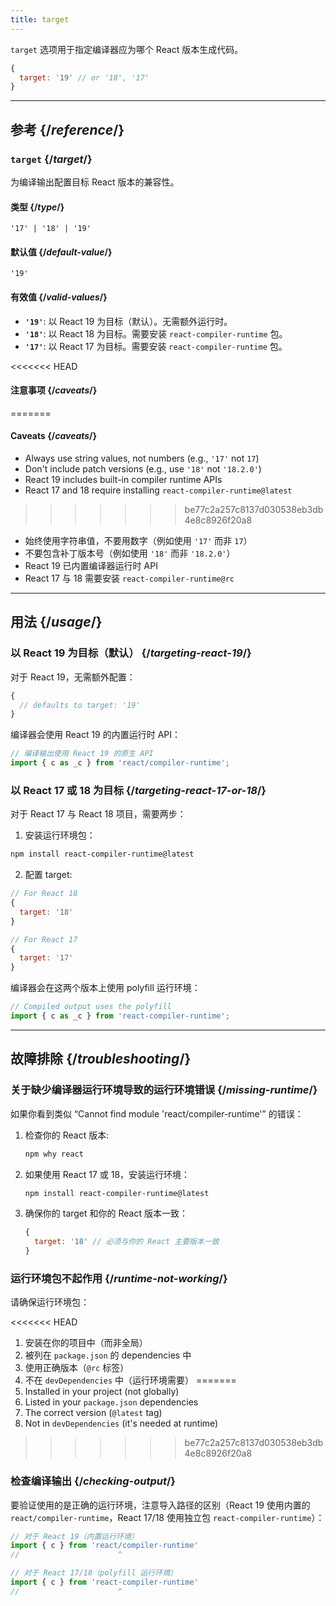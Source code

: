 ```yaml
---
title: target
---
```


<Intro>

`target` 选项用于指定编译器应为哪个 React 版本生成代码。

</Intro>

```js
{
  target: '19' // or '18', '17'
}
```

<InlineToc />

---

## 参考 {/*reference*/}

### `target` {/*target*/}

为编译输出配置目标 React 版本的兼容性。

#### 类型 {/*type*/}

```
'17' | '18' | '19'
```

#### 默认值 {/*default-value*/}

`'19'`

#### 有效值 {/*valid-values*/}

- **`'19'`**: 以 React 19 为目标（默认）。无需额外运行时。
- **`'18'`**: 以 React 18 为目标。需要安装 `react-compiler-runtime` 包。
- **`'17'`**: 以 React 17 为目标。需要安装 `react-compiler-runtime` 包。

<<<<<<< HEAD
#### 注意事项 {/*caveats*/}
=======
#### Caveats {/*caveats*/}

- Always use string values, not numbers (e.g., `'17'` not `17`)
- Don't include patch versions (e.g., use `'18'` not `'18.2.0'`)
- React 19 includes built-in compiler runtime APIs
- React 17 and 18 require installing `react-compiler-runtime@latest`
>>>>>>> be77c2a257c8137d030538eb3db4e8c8926f20a8

- 始终使用字符串值，不要用数字（例如使用 `'17'` 而非 `17`）
- 不要包含补丁版本号（例如使用 `'18'` 而非 `'18.2.0'`）
- React 19 已内置编译器运行时 API
- React 17 与 18 需要安装 `react-compiler-runtime@rc`
  
---

## 用法 {/*usage*/}

### 以 React 19 为目标（默认） {/*targeting-react-19*/}

对于 React 19，无需额外配置：

```js
{
  // defaults to target: '19'
}
```

编译器会使用 React 19 的内置运行时 API：

```js
// 编译输出使用 React 19 的原生 API
import { c as _c } from 'react/compiler-runtime';
```

### 以 React 17 或 18 为目标 {/*targeting-react-17-or-18*/}

对于 React 17 与 React 18 项目，需要两步：

1. 安装运行环境包：

```bash
npm install react-compiler-runtime@latest
```

2. 配置 target:

```js
// For React 18
{
  target: '18'
}

// For React 17
{
  target: '17'
}
```

编译器会在这两个版本上使用 polyfill 运行环境：

```js
// Compiled output uses the polyfill
import { c as _c } from 'react-compiler-runtime';
```

---

## 故障排除 {/*troubleshooting*/}

### 关于缺少编译器运行环境导致的运行环境错误 {/*missing-runtime*/}

如果你看到类似 “Cannot find module 'react/compiler-runtime'” 的错误：

1. 检查你的 React 版本:
   ```bash
   npm why react
   ```

2. 如果使用 React 17 或 18，安装运行环境：
   ```bash
   npm install react-compiler-runtime@latest
   ```

3. 确保你的 target 和你的 React 版本一致：
   ```js
   {
     target: '18' // 必须与你的 React 主要版本一致
   }
   ```

### 运行环境包不起作用 {/*runtime-not-working*/}

请确保运行环境包：

<<<<<<< HEAD
1. 安装在你的项目中（而非全局）
2. 被列在 `package.json` 的 dependencies 中
3. 使用正确版本（`@rc` 标签）
4. 不在 `devDependencies` 中（运行环境需要）
=======
1. Installed in your project (not globally)
2. Listed in your `package.json` dependencies
3. The correct version (`@latest` tag)
4. Not in `devDependencies` (it's needed at runtime)
>>>>>>> be77c2a257c8137d030538eb3db4e8c8926f20a8

### 检查编译输出 {/*checking-output*/}

要验证使用的是正确的运行环境，注意导入路径的区别（React 19 使用内置的 `react/compiler-runtime`，React 17/18 使用独立包 `react-compiler-runtime`）：

```js
// 对于 React 19（内置运行环境）
import { c } from 'react/compiler-runtime'
//                      ^

// 对于 React 17/18（polyfill 运行环境）
import { c } from 'react-compiler-runtime'
//                      ^
```
